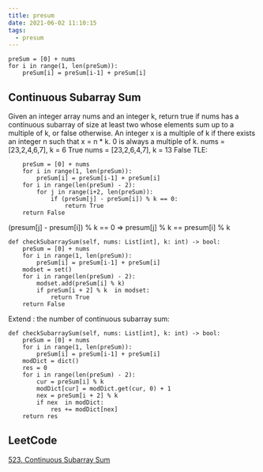 ```yaml
---
title: presum
date: 2021-06-02 11:10:15
tags:
  - presum
---
```


```
preSum = [0] + nums
for i in range(1, len(preSum)):
    preSum[i] = preSum[i-1] + preSum[i]
```

## Continuous Subarray Sum
Given an integer array nums and an integer k, return true if nums has a continuous subarray of size at least two whose elements sum up to a multiple of k, or false otherwise.
An integer x is a multiple of k if there exists an integer n such that x = n * k. 0 is always a multiple of k.
nums = [23,2,4,6,7], k = 6 True
nums = [23,2,6,4,7], k = 13 False
TLE:

        preSum = [0] + nums
        for i in range(1, len(preSum)):
            preSum[i] = preSum[i-1] + preSum[i]
        for i in range(len(preSum) - 2):
            for j in range(i+2, len(preSum)):
                if (preSum[j] - preSum[i]) % k == 0:
                    return True
        return False

(presum[j] - presum[i]) % k == 0  => presum[j] % k == presum[i] % k


    def checkSubarraySum(self, nums: List[int], k: int) -> bool:
        preSum = [0] + nums
        for i in range(1, len(preSum)):
            preSum[i] = preSum[i-1] + preSum[i]
        modset = set()
        for i in range(len(preSum) - 2):
            modset.add(preSum[i] % k)
            if preSum[i + 2] % k  in modset:
                return True
        return False

Extend : the number of continuous subarray sum:

    def checkSubarraySum(self, nums: List[int], k: int) -> bool:
        preSum = [0] + nums
        for i in range(1, len(preSum)):
            preSum[i] = preSum[i-1] + preSum[i]
        modDict = dict()
        res = 0
        for i in range(len(preSum) - 2):
            cur = preSum[i] % k
            modDict[cur] = modDict.get(cur, 0) + 1
            nex = preSum[i + 2] % k
            if nex  in modDict:
                res += modDict[nex]
        return res






## LeetCode
[523. Continuous Subarray Sum](https://leetcode-cn.com/problems/continuous-subarray-sum/)




